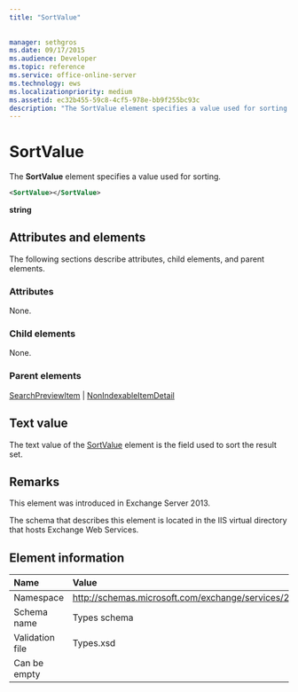 ```yaml
---
title: "SortValue"
 
 
manager: sethgros
ms.date: 09/17/2015
ms.audience: Developer
ms.topic: reference
ms.service: office-online-server
ms.technology: ews
ms.localizationpriority: medium
ms.assetid: ec32b455-59c8-4cf5-978e-bb9f255bc93c
description: "The SortValue element specifies a value used for sorting."
---
```


# SortValue

The **SortValue** element specifies a value used for sorting. 
  
```XML
<SortValue></SortValue>
```

 **string**
## Attributes and elements

The following sections describe attributes, child elements, and parent elements.
  
### Attributes

None.
  
### Child elements

None.
  
### Parent elements

[SearchPreviewItem](searchpreviewitem.md) | [NonIndexableItemDetail](nonindexableitemdetail.md)
  
## Text value

The text value of the [SortValue](sortvalue.md) element is the field used to sort the result set. 
  
## Remarks

This element was introduced in Exchange Server 2013.
  
The schema that describes this element is located in the IIS virtual directory that hosts Exchange Web Services.
  
## Element information

|**Name**|**Value**|
|:-----|:-----|
|Namespace  <br/> |http://schemas.microsoft.com/exchange/services/2006/types  <br/> |
|Schema name  <br/> |Types schema  <br/> |
|Validation file  <br/> |Types.xsd  <br/> |
|Can be empty  <br/> ||
   

